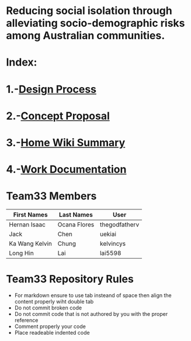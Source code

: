# Reducing social isolation through alleviating socio-demographic risks among Australian communities.
# **Index:**
  # 1.-[Design Process](./https://github.com/deco3500-2018/team33/wiki/Design-Process-Overview)
  # 2.-[Concept Proposal](./https://github.com/deco3500-2018/team33/wiki/Concept-Proposal)
  # 3.-[Home Wiki Summary](./https://github.com/deco3500-2018/team33/wiki)
  # 4.-[Work Documentation](./https://github.com/deco3500-2018/team33/wiki/Ongoing-documentation-of-work)



# Team33 Members 

| First Names  | Last Names  | User         | 
| ----------- |  --------   | ------------  |
|Hernan Isaac | Ocana Flores| thegodfatherv |
| Jack        | Chen        | uekiai        |
|Ka Wang Kelvin|Chung       |kelvincys      |
|Long Hin      |Lai         |lai5598         |


# Team33 Repository Rules 

* For markdown ensure to use tab insteand of space then align the content properly wiht double tab
* Do not commit broken code
* Do not commit code that is not authored by you with the proper reference
* Comment properly your code
* Place readeable indented code
